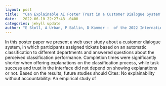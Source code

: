 ```yaml
---
layout: post
title:  "Can Explainable AI Foster Trust in a Customer Dialogue System?"
date:   2022-06-10 22:27:43 -0400
categories: jekyll update
author: "E Stoll, A Urban, P Ballin, D Kammer -  of the 2022 International Conference on , 2022"
---
```

In this poster paper we present a web user study about a customer dialogue system, in which participants assigned tickets based on an automatic classification to different departments and answered questions about the perceived classification performance. Completion times were significantly shorter when offering explanations on the classification process, while task success and trust in the interface did not depend on showing explanations or not. Based on the results, future studies should 
Cites: No explainability without accountability: An empirical study of